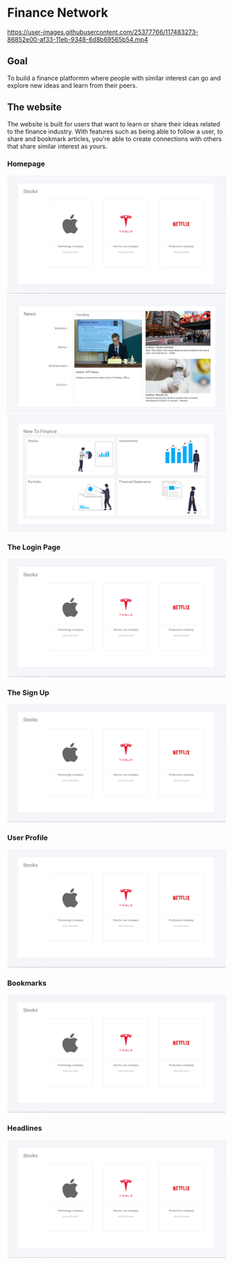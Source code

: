 # Finance Network 

https://user-images.githubusercontent.com/25377766/117483273-86852e00-af33-11eb-9348-6d8b69565b54.mp4

## Goal 
To build a finance platformm where people with similar interest can go and explore new ideas and learn from their peers.

## The website
The website is built for users that want to learn or share their ideas related to the finance industry. With features such as being able to follow a user, to share and bookmark articles, you're able to create connections with others that share similar interest as yours.


### Homepage

<img src="./frontend/src/Resources/financehomepage.PNG">
<img src="./frontend/src/Resources/financehomepage1.PNG">
<img src="./frontend/src/Resources/financehomepage2.PNG">

### The Login Page

<img src="./frontend/src/Resources/financehomepage.PNG">

### The Sign Up

<img src="./frontend/src/Resources/financehomepage.PNG">

### User Profile

<img src="./frontend/src/Resources/financehomepage.PNG">

### Bookmarks

<img src="./frontend/src/Resources/financehomepage.PNG">

### Headlines

<img src="./frontend/src/Resources/financehomepage.PNG">
